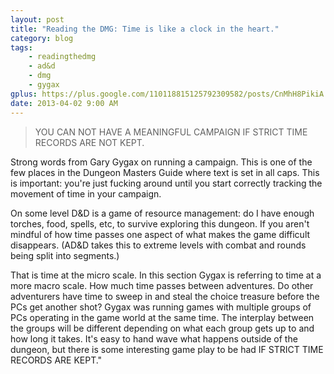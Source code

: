 ```yaml
---
layout: post
title: "Reading the DMG: Time is like a clock in the heart."
category: blog
tags:  
    - readingthedmg
    - ad&d
    - dmg
    - gygax
gplus: https://plus.google.com/110118815125792309582/posts/CnMhH8PikiA    
date: 2013-04-02 9:00 AM
---
```


> YOU CAN NOT HAVE A MEANINGFUL CAMPAIGN IF STRICT TIME RECORDS ARE NOT KEPT.

Strong words from Gary Gygax on running a campaign. This is one of the few places in the Dungeon Masters Guide where text is set in all caps. This is important: you're just fucking around until you start correctly tracking the movement of time in your campaign.

On some level D&D is a game of resource management: do I have enough torches, food, spells, etc, to survive exploring this dungeon. If you aren't mindful of how time passes one aspect of what makes the game difficult disappears. (AD&D takes this to extreme levels with combat and rounds being split into segments.) 

That is time at the micro scale. In this section Gygax is referring to time at a more macro scale. How much time passes between adventures. Do other adventurers have time to sweep in and steal the choice treasure before the PCs get another shot? Gygax was running games with multiple groups of PCs operating in the game world at the same time. The interplay between the groups will be different depending on what each group gets up to and how long it takes. It's easy to hand wave what happens outside of the dungeon, but there is some interesting game play to be had IF STRICT TIME RECORDS ARE KEPT."